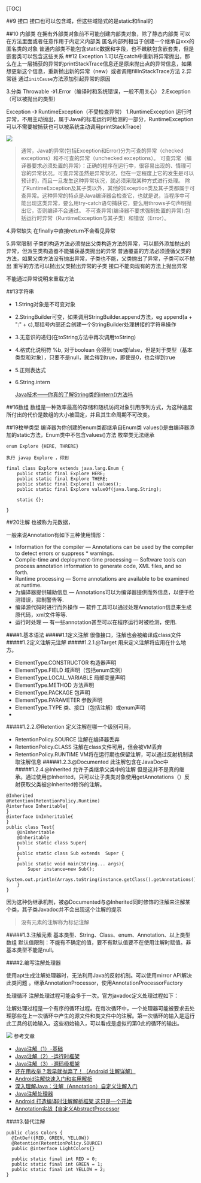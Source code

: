 [TOC]

##9 接口
接口也可以包含域，但这些域隐式的是static和final的

##10 内部类
在拥有外部类对象前不可能创建内部类对象，除了静态内部类
可以在方法里面或者任意作用于内定义内部类
匿名内部列相当于创建一个继承自xxx的匿名类的对象
普通内部类不能包含static数据和字段，也不嫩肤包含嵌套类，但是嵌套类可以包含这些关系
##12 Exception
1.可以在catch中重新将异常抛出，那么在上一层捕获的异常的printStackTrace信息还是原来抛出点的异常信息，如果想更新这个信息，重新抛出新的异常（new）或者调用fillInStackTrace方法
2.异常链
通过`initCause`方法添加引起异常的原因

3.分类
 Throwable -》1.Error（编译时和系统错误，一般不用关心）  2.Exception（可以被抛出的类型）
 
 Exception -》 RuntimeException（不受检查异常）
  1.RuntimeException 运行时异常，不用主动抛出，属于Java的标准运行时检测的一部分，RuntimeException可以不需要被捕获也可以被系统主动调用printStackTrace）
  

  ![](/Users/leegend/Desktop/Exception.jpg)
  >通常，Java的异常(包括Exception和Error)分为可查的异常（checked exceptions）和不可查的异常（unchecked exceptions）。
      可查异常（编译器要求必须处置的异常）：正确的程序在运行中，很容易出现的、情理可容的异常状况。可查异常虽然是异常状况，但在一定程度上它的发生是可以预计的，而且一旦发生这种异常状况，就必须采取某种方式进行处理。
 除了RuntimeException及其子类以外，其他的Exception类及其子类都属于可查异常。这种异常的特点是Java编译器会检查它，也就是说，当程序中可能出现这类异常，要么用try-catch语句捕获它，要么用throws子句声明抛出它，否则编译不会通过。
不可查异常(编译器不要求强制处置的异常):包括运行时异常（RuntimeException与其子类）和错误（Error）。
  
4.异常缺失
  在finally中直接return不会看见异常
  
5.异常限制
子类的构造方法必须抛出父类构造方法的异常，可以额外添加抛出的异常，但派生类构造器不能捕获基类抛出的异常
普通覆盖的方法必须遵循父类的方法，如果父类方法没有抛出异常，子类也不能，父类抛出了异常，子类可以不抛出
重写的方法可以抛出父类抛出异常的子类
接口不能向现有的方法上抛出异常
 
 不能通过异常说明来重载方法

##13字符串

- 1.String对象是不可变对象
- 2.StringBuilder可变，如果调用StringBuilder.append方法，eg append(a + ":" + c),那括号内部还会创建一个StringBuilder处理拼接的字符串操作
- 3.无意识的递归(在toString方法中再次调用toString)
- 4.格式化说明符
%b, 对于boolean 会得到 true或false，但是对于类型（基本类型和对象），只要不是null，就会得到true，即使是0，也会得到true
- 5.正则表达式
- 6.String.intern 
  
  [Java技术——你真的了解String类的intern()方法吗](http://blog.csdn.net/seu_calvin/article/details/52291082)

##16数组
数组是一种效率最高的存储和随机访问对象引用序列方式，为这种速度所付出的代价是数组的大小被固定，并且其生命周期不可改变。


##19枚举类型
编译器为你创建的enum类都继承自Enum类
values()是由编译器添加的static方法，Enum类中不包含values()方法
枚举类无法继承

```
enum Explore {HERE, THRERE}

执行 javap Explore ，得到

final class Explore extends java.lang.Enum {
	public static final Explore HERE;
	public static final Explore THERE;
	public static final Explore[] values();
	public static final Explore valueOf(java.lang.String);
	
	static {};

}

```

##20注解
也被称为元数据，

一般来说Annotation有如下三种使用情形：

- Information for the compiler — Annotations can be used by the compiler to detect errors or suppress * warnings.
- Compile-time and deployment-time processing — Software tools can process annotation information to generate code, XML files, and so forth.
- Runtime processing — Some annotations are available to be examined at runtime.
- 为编译器提供辅助信息 — Annotations可以为编译器提供而外信息，以便于检测错误，抑制警告等.
- 编译源代码时进行而外操作 — 软件工具可以通过处理Annotation信息来生成原代码，xml文件等等.
- 运行时处理 — 有一些annotation甚至可以在程序运行时被检测，使用.


####1.基本语法
#####1.1定义注解
很像接口，注解也会被编译成class文件
#####1.2定义注解元注解
#####1.2.1.@Target
 用来定义注解将应用在什么地方。
 
 - ElementType.CONSTRUCTOR 构造器声明
 - ElementType.FIELD 域声明（包括enum实例）
 - ElementType.LOCAL_VARIABLE 局部变量声明
 - ElementType.METHOD 方法声明
 - ElementType.PACKAGE 包声明
 - ElementType.PARAMETER 参数声明
 - ElementType.TYPE 类、接口（包括注解）或enum声明
 - 
#####1.2.2.@Retention
定义注解在哪一个级别可用，

- RetentionPolicy.SOURCE 注解在编译器丢弃
- RetentionPolicy.CLASS 注解在class文件可用，但会被VM丢弃
- RetentionPolicy.RUNTIME VM将在运行期也保留注解，可以通过反射机制读取注解信息
#####1.2.3.@Documented
此注解包含在JavaDoc中
#####1.2.4.@Inherited
允许子类继承父类中的注解
但是这并不是真的继承。通过使用@Inherited，只可以让子类类对象使用getAnnotations（）反射获取父类被@Inherited修饰的注解。
```
@Inherited
@Retention(RetentionPolicy.Runtime)
@interface Inheritable{
}
@interface UnInheritable{
}
public class Test{
    @UnInheritable
    @Inheritable
    public static class Super{
    }
    public static class Sub extends  Super {
    }
    public static void main(String... args){
        Super instance=new Sub();
        System.out.println(Arrays.toString(instance.getClass().getAnnotations()));
    }
}
```
因为这种伪继承机制，被@Documented与@Inherited同时修饰的注解来注解某个类，其子类Javadoc并不会出现这个注解的提示

>没有元素的注解称为标记注解

#####1.3.注解元素
基本类型、String、Class、enum、Annotation、以上类型数组
默认值限制：不能有不确定的值，要不有默认值要不在使用注解时赋值。非基本类型不能是null。

####2.编写注解处理器

使用apt生成注解处理器时，无法利用Java的反射机制。可以使用mirror API解决此类问题
。继承AnnotationProcessor，使用AnnotationProcessorFactory

处理循环
注解处理过程可能会多于一次。官方javadoc定义处理过程如下：

注解处理过程是一个有序的循环过程。在每次循环中，一个处理器可能被要求去处理那些在上一次循环中产生的源文件和类文件中的注解。第一次循环的输入是运行此工具的初始输入。这些初始输入，可以看成是虚拟的第0此的循环的输出。

![](/Users/leegend/Desktop/annotation3.png)
参考文章

- [Java注解（1）-基础](http://blog.csdn.net/duo2005duo/article/details/50505884)
- [Java注解（2）-运行时框架](http://blog.csdn.net/duo2005duo/article/details/50511476)
- [Java注解（3）-源码级框架](http://blog.csdn.net/duo2005duo/article/details/50541281)
- [还在用枚举？我早就抛弃了！（Android 注解详解）](http://www.jianshu.com/p/1fb27f46622c)
- [Android注解快速入门和实用解析](http://www.jianshu.com/p/9ca78aa4ab4d)
- [深入理解Java：注解（Annotation）自定义注解入门](http://www.cnblogs.com/peida/archive/2013/04/24/3036689.html)
- [Java注解处理器](https://race604.com/annotation-processing/)
- [ Android 打造编译时注解解析框架 这只是一个开始](http://blog.csdn.net/lmj623565791/article/details/43452969#reply)
- [Annotation实战【自定义AbstractProcessor](http://www.cnblogs.com/avenwu/p/4173899.html)

####3.替代注解

```
public class Colors {
  @IntDef({RED, GREEN, YELLOW})
  @Retention(RetentionPolicy.SOURCE)
  public @interface LightColors{}

  public static final int RED = 0;
  public static final int GREEN = 1;
  public static final int YELLOW = 2;
}

```

##

























